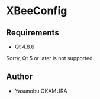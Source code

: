 XBeeConfig
==========

Requirements
------------

* Qt 4.8.6

Sorry, Qt 5 or later is not supported.

Author
------

* Yasunobu OKAMURA
